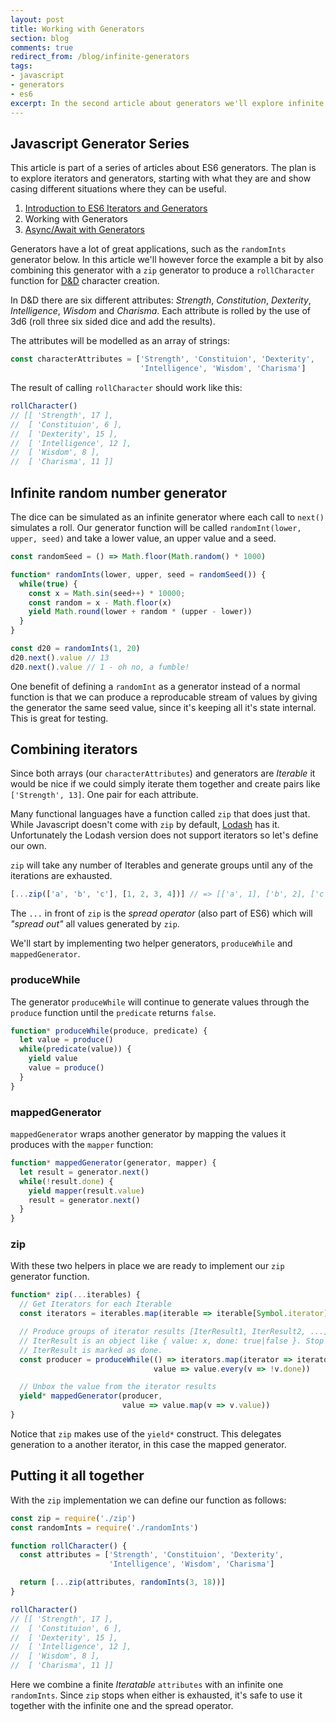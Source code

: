 ```yaml
---
layout: post
title: Working with Generators
section: blog
comments: true
redirect_from: /blog/infinite-generators
tags:
- javascript
- generators
- es6
excerpt: In the second article about generators we'll explore infinite generators and why they can be useful.
---
```

## Javascript Generator Series
This article is part of a series of articles about ES6 generators. The plan is to explore iterators and generators, starting with what they are and show casing different situations where they can be useful.

1. [Introduction to ES6 Iterators and Generators](/blog/intro-to-es6-iter-and-generators)
2. Working with Generators
3. [Async/Await with Generators](/blog/async-await-with-generators)

Generators have a lot of great applications, such as the `randomInts` generator below. In this article we'll however force the example a bit by also combining this generator with a `zip` generator to produce a `rollCharacter` function for [D&D](https://en.wikipedia.org/wiki/Dungeons_%26_Dragons) character creation.

In D&D there are six different attributes: _Strength_, _Constitution_, _Dexterity_, _Intelligence_, _Wisdom_ and _Charisma_. Each attribute is rolled by the use of 3d6 (roll three six sided dice and add the results).

The attributes will be modelled as an array of strings:
```javascript
const characterAttributes = ['Strength', 'Constituion', 'Dexterity',
                             'Intelligence', 'Wisdom', 'Charisma']
```

The result of calling `rollCharacter` should work like this:
```javascript
rollCharacter()
// [[ 'Strength', 17 ],
//  [ 'Constituion', 6 ],
//  [ 'Dexterity', 15 ],
//  [ 'Intelligence', 12 ],
//  [ 'Wisdom', 8 ],
//  [ 'Charisma', 11 ]]
```

## Infinite random number generator
The dice can be simulated as an infinite generator where each call to `next()` simulates a roll. Our generator function will be called `randomInt(lower, upper, seed)` and take a lower value, an upper value and a seed.

```javascript
const randomSeed = () => Math.floor(Math.random() * 1000)

function* randomInts(lower, upper, seed = randomSeed()) {
  while(true) {
    const x = Math.sin(seed++) * 10000;
    const random = x - Math.floor(x)
    yield Math.round(lower + random * (upper - lower))
  }
}

const d20 = randomInts(1, 20)
d20.next().value // 13
d20.next().value // 1 - oh no, a fumble!
```

One benefit of defining a `randomInt` as a generator instead of a normal function is that we can produce a reproducable stream of values by giving the generator the same seed value, since it's keeping all it's state internal. This is great for testing.

## Combining iterators
Since both arrays (our `characterAttributes`) and generators are _Iterable_ it would be nice if we could simply iterate them together and create pairs like `['Strength', 13]`. One pair for each attribute.

Many functional languages have a function called `zip` that does just that. While Javascript doesn't come with `zip` by default, [Lodash](https://lodash.com/) has it. Unfortunately the Lodash version does not support iterators so let's define our own.

`zip` will take any number of Iterables and generate groups until any of the iterations are exhausted.
```javascript
[...zip(['a', 'b', 'c'], [1, 2, 3, 4])] // => [['a', 1], ['b', 2], ['c', 3]]
```

The `...` in front of `zip` is the _spread operator_ (also part of ES6) which will _"spread out"_ all values generated by `zip`.

We'll start by implementing two helper generators, `produceWhile` and `mappedGenerator`.

### produceWhile
The generator `produceWhile` will continue to generate values through the `produce` function until the `predicate` returns `false`.

```javascript
function* produceWhile(produce, predicate) {
  let value = produce()
  while(predicate(value)) {
    yield value
    value = produce()
  }
}
```

### mappedGenerator
`mappedGenerator` wraps another generator by mapping the values it produces with the `mapper` function:

```javascript
function* mappedGenerator(generator, mapper) {
  let result = generator.next()
  while(!result.done) {
    yield mapper(result.value)
    result = generator.next()
  }
}
```

### zip
With these two helpers in place we are ready to implement our `zip` generator function.

```javascript
function* zip(...iterables) {
  // Get Iterators for each Iterable
  const iterators = iterables.map(iterable => iterable[Symbol.iterator]())

  // Produce groups of iterator results [IterResult1, IterResult2, ...] where each
  // IterResult is an object like { value: x, done: true|false }. Stop when any
  // IterResult is marked as done.
  const producer = produceWhile(() => iterators.map(iterator => iterator.next()),
                                value => value.every(v => !v.done))

  // Unbox the value from the iterator results
  yield* mappedGenerator(producer,
                         value => value.map(v => v.value))
}
```

Notice that `zip` makes use of the `yield*` construct. This delegates generation to a another iterator, in this case the mapped generator.

## Putting it all together
With the `zip` implementation we can define our function as follows:
```javascript
const zip = require('./zip')
const randomInts = require('./randomInts')

function rollCharacter() {
  const attributes = ['Strength', 'Constituion', 'Dexterity',
                      'Intelligence', 'Wisdom', 'Charisma']

  return [...zip(attributes, randomInts(3, 18))]
}

rollCharacter()
// [[ 'Strength', 17 ],
//  [ 'Constituion', 6 ],
//  [ 'Dexterity', 15 ],
//  [ 'Intelligence', 12 ],
//  [ 'Wisdom', 8 ],
//  [ 'Charisma', 11 ]]
```

Here we combine a finite _Iteratable_ `attributes` with an infinite one `randomInts`. Since `zip` stops when either is exhausted, it's safe to use it together with the infinite one and the spread operator.

